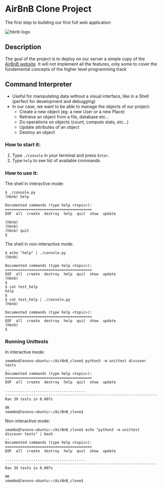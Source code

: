 # AirBnB Clone Project
The first step to building our first full web application

![hbnb logo](https://s3.amazonaws.com/alx-intranet.hbtn.io/uploads/medias/2018/6/65f4a1dd9c51265f49d0.png?X-Amz-Algorithm=AWS4-HMAC-SHA256&X-Amz-Credential=AKIARDDGGGOUSBVO6H7D%2F20231013%2Fus-east-1%2Fs3%2Faws4_request&X-Amz-Date=20231013T102553Z&X-Amz-Expires=86400&X-Amz-SignedHeaders=host&X-Amz-Signature=d5c5cdec2c7fe48ba11b4a070dbcfa4370bed0c6c9d446fd8fadca04942e9f5a)
## Description
The goal of the project is to deploy on our server a simple copy of the [AirBnB website](https://www.airbnb.co.za/?locale=en&_set_bev_on_new_domain=1696855171_NzA3NWE0NjdlOTcw). It will not implement all the features, only some to cover the fundamental concepts of the higher level programming track

## Command Interpreter
* Useful for manipulating data without a visual interface, like in a Shell (perfect for development and debugging)
* In our case, we want to be able to manage the objects of our project:
  * Create a new object (eg: a new User or a new Place)
  * Retrieve an object from a file, database etc...
  * Do operations on objects (count, compute stats, etc...)
  * Update attributes of an object
  * Destroy an object
### How to start it:
1. Type `./console` in your terminal and press `Enter`.
2. Type `help` to see list of available commands.
### How to use it:
The shell in interactive mode:

```
$ ./console.py
(hbnb) help

Documented commands (type help <topic>):
========================================
EOF  all  create  destroy  help  quit  show  update

(hbnb) 
(hbnb) 
(hbnb) quit
$
```

The shell in non-interactive mode:

```
$ echo "help" | ./console.py
(hbnb)

Documented commands (type help <topic>):
========================================
EOF  all  create  destroy  help  quit  show  update
(hbnb) 
$
$ cat test_help
help
$
$ cat test_help | ./console.py
(hbnb)

Documented commands (type help <topic>):
========================================
EOF  all  create  destroy  help  quit  show  update
(hbnb) 
$
```

### Running Unittests

In interactive mode:

```
smambo@lenovo-ubuntu:~/AirBnB_clone$ python3 -m unittest discover tests
..
Documented commands (type help <topic>):
========================================
EOF  all  create  destroy  help  quit  show  update

.....................................
----------------------------------------------------------------------
Ran 39 tests in 0.007s

OK
smambo@lenovo-ubuntu:~/AirBnB_clone$
```

Non-interactive mode:

```
smambo@lenovo-ubuntu:~/AirBnB_clone$ echo "python3 -m unittest discover tests" | bash
..
Documented commands (type help <topic>):
========================================
EOF  all  create  destroy  help  quit  show  update

.....................................
----------------------------------------------------------------------
Ran 39 tests in 0.007s

OK
smambo@lenovo-ubuntu:~/AirBnB_clone$
```
